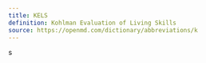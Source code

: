 ```yaml
---
title: KELS
definition: Kohlman Evaluation of Living Skills
source: https://openmd.com/dictionary/abbreviations/k
---
```

s
